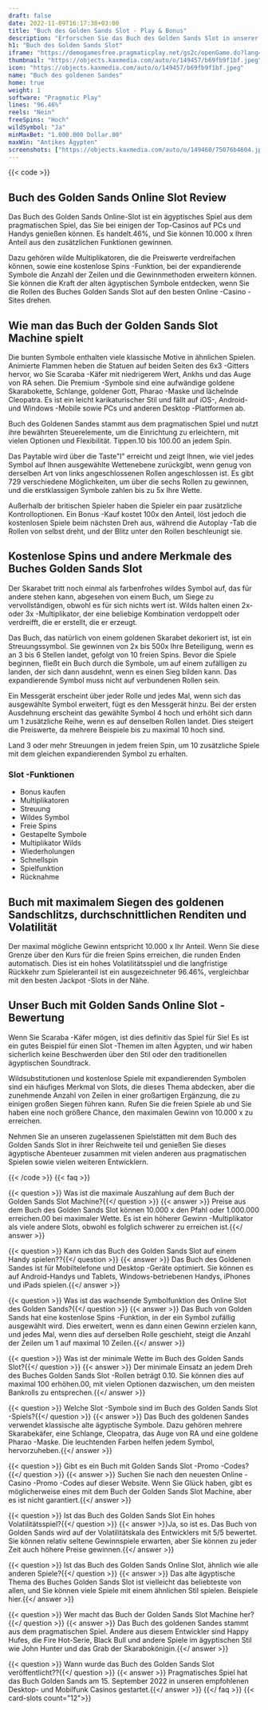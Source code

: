 ```yaml
---
draft: false
date: 2022-11-09T16:17:38+03:00
title: "Buch des Golden Sands Slot - Play & Bonus"
description: "Erforschen Sie das Buch des Golden Sands Slot in unserer vollständigen Rezension des Gameplays & Features. Wir zeigen auch, wo wir es mit dem besten Casino -Bonus spielen können."
h1: "Buch des Golden Sands Slot"
iframe: "https://demogamesfree.pragmaticplay.net/gs2c/openGame.do?lang=en&cur=USD&websiteUrl=https%3A%2F%2Fclienthub.pragmaticplay.com%2F&gcpif=2273&gameSymbol=vswaysbook&jurisdiction=99&lobbyUrl=https://clienthub.pragmaticplay.com/slots/game-library/"
thumbnail: "https://objects.kaxmedia.com/auto/o/149457/b69fb9f1bf.jpeg"
icon: "https://objects.kaxmedia.com/auto/o/149457/b69fb9f1bf.jpeg"
name: "Buch des goldenen Sandes"
home: true
weight: 1
software: "Pragmatic Play"
lines: "96.46%"
reels: "Nein"
freeSpins: "Hoch"
wildSymbol: "Ja"
minMaxBet: "1.000.000 Dollar.00"
maxWin: "Antikes Ägypten"
screenshots: ["https://objects.kaxmedia.com/auto/o/149460/75076b4604.jpeg"]
---
```


{{< code >}}<h2>Buch des Golden Sands Online Slot Review</h2><p>Das Buch des Golden Sands Online-Slot ist ein ägyptisches Spiel aus dem pragmatischen Spiel, das Sie bei einigen der Top-Casinos auf PCs und Handys genießen können. Es handelt.46%, und Sie können 10.000 x Ihren Anteil aus den zusätzlichen Funktionen gewinnen.</p><p>Dazu gehören wilde Multiplikatoren, die die Preiswerte verdreifachen können, sowie eine kostenlose Spins -Funktion, bei der expandierende Symbole die Anzahl der Zeilen und die Gewinnmethoden erweitern können. Sie können die Kraft der alten ägyptischen Symbole entdecken, wenn Sie die Rollen des Buches Golden Sands Slot auf den besten Online -Casino -Sites drehen.</p><h2>Wie man das Buch der Golden Sands Slot Machine spielt</h2><p>Die bunten Symbole enthalten viele klassische Motive in ähnlichen Spielen. Animierte Flammen heben die Statuen auf beiden Seiten des 6x3 -Gitters hervor, wo Sie Scaraba -Käfer mit niedrigerem Wert, Ankhs und das Auge von RA sehen. Die Premium -Symbole sind eine aufwändige goldene Skarabokette, Schlange, goldener Gott, Pharao -Maske und lächelnde Cleopatra. Es ist ein leicht karikaturischer Stil und fällt auf iOS-, Android- und Windows -Mobile sowie PCs und anderen Desktop -Plattformen ab.</p><p>Buch des Goldenen Sandes stammt aus dem pragmatischen Spiel und nutzt ihre bewährten Steuerelemente, um die Einrichtung zu erleichtern, mit vielen Optionen und Flexibilität. Tippen.10 bis 100.00 an jedem Spin.</p><p>Das Paytable wird über die Taste"I" erreicht und zeigt Ihnen, wie viel jedes Symbol auf Ihnen ausgewählte Wettenebene zurückgibt, wenn genug von derselben Art von links angeschlossenen Rollen angeschlossen ist. Es gibt 729 verschiedene Möglichkeiten, um über die sechs Rollen zu gewinnen, und die erstklassigen Symbole zahlen bis zu 5x Ihre Wette.</p><p>Außerhalb der britischen Spieler haben die Spieler ein paar zusätzliche Kontrolloptionen. Ein Bonus -Kauf kostet 100x den Anteil, löst jedoch die kostenlosen Spiele beim nächsten Dreh aus, während die Autoplay -Tab die Rollen von selbst dreht, und der Blitz unter den Rollen beschleunigt sie.</p><h2>Kostenlose Spins und andere Merkmale des Buches Golden Sands Slot</h2><p>Der Skarabet tritt noch einmal als farbenfrohes wildes Symbol auf, das für andere stehen kann, abgesehen von einem Buch, um Siege zu vervollständigen, obwohl es für sich nichts wert ist. Wilds halten einen 2x- oder 3x -Multiplikator, der eine beliebige Kombination verdoppelt oder verdreifft, die er erstellt, die er erzeugt.</p><p>Das Buch, das natürlich von einem goldenen Skarabet dekoriert ist, ist ein Streuungssymbol. Sie gewinnen von 2x bis 500x Ihre Beteiligung, wenn es an 3 bis 6 Stellen landet, gefolgt von 10 freien Spins. Bevor die Spiele beginnen, fließt ein Buch durch die Symbole, um auf einem zufälligen zu landen, der sich dann ausdehnt, wenn es einen Sieg bilden kann. Das expandierende Symbol muss nicht auf verbundenen Rollen sein.</p><p>Ein Messgerät erscheint über jeder Rolle und jedes Mal, wenn sich das ausgewählte Symbol erweitert, fügt es den Messgerät hinzu. Bei der ersten Ausdehnung erscheint das gewählte Symbol 4 hoch und erhöht sich dann um 1 zusätzliche Reihe, wenn es auf denselben Rollen landet. Dies steigert die Preiswerte, da mehrere Beispiele bis zu maximal 10 hoch sind.</p><p>Land 3 oder mehr Streuungen in jedem freien Spin, um 10 zusätzliche Spiele mit dem gleichen expandierenden Symbol zu erhalten.</p><h3>
Slot -Funktionen</h3><ul>
<li></span>
Bonus kaufen</li>
<li></span>
Multiplikatoren</li>
<li></span>
Streuung</li>
<li></span>
Wildes Symbol</li>
<li></span>
Freie Spins</li>
<li></span>
Gestapelte Symbole</li>
<li></span>
Multiplikator Wilds</li>
<li></span>
Wiederholungen</li>
<li></span>
Schnellspin</li>
<li></span>
Spielfunktion</li>
<li></span>
Rücknahme</li></ul><h2>Buch mit maximalem Siegen des goldenen Sandschlitzs, durchschnittlichen Renditen und Volatilität</h2><p>Der maximal mögliche Gewinn entspricht 10.000 x Ihr Anteil. Wenn Sie diese Grenze über den Kurs für die freien Spins erreichen, die runden Enden automatisch. Dies ist ein hohes Volatilitätsspiel und die langfristige Rückkehr zum Spieleranteil ist ein ausgezeichneter 96.46%, vergleichbar mit den besten Jackpot -Slots in der Nähe.</p><h2>Unser Buch mit Golden Sands Online Slot -Bewertung</h2><p>Wenn Sie Scaraba -Käfer mögen, ist dies definitiv das Spiel für Sie! Es ist ein gutes Beispiel für einen Slot -Themen im alten Ägypten, und wir haben sicherlich keine Beschwerden über den Stil oder den traditionellen ägyptischen Soundtrack.</p><p>Wildsubstitutionen und kostenlose Spiele mit expandierenden Symbolen sind ein häufiges Merkmal von Slots, die dieses Thema abdecken, aber die zunehmende Anzahl von Zeilen in einer großartigen Ergänzung, die zu einigen großen Siegen führen kann. Rufen Sie die freien Spiele ab und Sie haben eine noch größere Chance, den maximalen Gewinn von 10.000 x zu erreichen.</p><p>Nehmen Sie an unseren zugelassenen Spielstätten mit dem Buch des Golden Sands Slot in ihrer Reichweite teil und genießen Sie dieses ägyptische Abenteuer zusammen mit vielen anderen aus pragmatischen Spielen sowie vielen weiteren Entwicklern.</p>
{{< /code >}}
{{< faq >}}

{{< question >}} Was ist die maximale Auszahlung auf dem Buch der Golden Sands Slot Machine?{{</ question >}}
{{< answer >}} Preise aus dem Buch des Golden Sands Slot können 10.000 x den Pfahl oder 1.000.000 erreichen.00 bei maximaler Wette. Es ist ein höherer Gewinn -Multiplikator als viele andere Slots, obwohl es folglich schwerer zu erreichen ist.{{</ answer >}}

{{< question >}} Kann ich das Buch des Golden Sands Slot auf einem Handy spielen??{{</ question >}}
{{< answer >}} Das Buch des Goldenen Sandes ist für Mobiltelefone und Desktop -Geräte optimiert. Sie können es auf Android-Handys und Tablets, Windows-betriebenen Handys, iPhones und iPads spielen.{{</ answer >}}

{{< question >}} Was ist das wachsende Symbolfunktion des Online Slot des Golden Sands?{{</ question >}}
{{< answer >}} Das Buch von Golden Sands hat eine kostenlose Spins -Funktion, in der ein Symbol zufällig ausgewählt wird. Dies erweitert, wenn es dann einen Gewinn erzielen kann, und jedes Mal, wenn dies auf derselben Rolle geschieht, steigt die Anzahl der Zeilen um 1 auf maximal 10 Zeilen.{{</ answer >}}

{{< question >}} Was ist der minimale Wette im Buch des Golden Sands Slot?{{</ question >}}
{{< answer >}} Der minimale Einsatz an jedem Dreh des Buches Golden Sands Slot -Rollen beträgt 0.10. Sie können dies auf maximal 100 erhöhen.00, mit vielen Optionen dazwischen, um den meisten Bankrolls zu entsprechen.{{</ answer >}}

{{< question >}} Welche Slot -Symbole sind im Buch des Golden Sands Slot -Spiels?{{</ question >}}
{{< answer >}} Das Buch des goldenen Sandes verwendet klassische alte ägyptische Symbole. Dazu gehören mehrere Skarabekäfer, eine Schlange, Cleopatra, das Auge von RA und eine goldene Pharao -Maske. Die leuchtenden Farben helfen jedem Symbol, hervorzuheben.{{</ answer >}}

{{< question >}} Gibt es ein Buch mit Golden Sands Slot -Promo -Codes?{{</ question >}}
{{< answer >}} Suchen Sie nach den neuesten Online -Casino -Promo -Codes auf dieser Website. Wenn Sie Glück haben, gibt es möglicherweise eines mit dem Buch der Golden Sands Slot Machine, aber es ist nicht garantiert.{{</ answer >}}

{{< question >}} Ist das Buch des Golden Sands Slot Ein hohes Volatilitätsspiel?{{</ question >}}
{{< answer >}}Ja, so ist es. Das Buch von Golden Sands wird auf der Volatilitätskala des Entwicklers mit 5/5 bewertet. Sie können relativ seltene Gewinnspiele erwarten, aber Sie können zu jeder Zeit auch höhere Preise gewinnen.{{</ answer >}}

{{< question >}} Ist das Buch des Golden Sands Online Slot, ähnlich wie alle anderen Spiele?{{</ question >}}
{{< answer >}} Das alte ägyptische Thema des Buches Golden Sands Slot ist vielleicht das beliebteste von allen, und Sie können viele Spiele mit einem ähnlichen Stil spielen. Beispiele hier.{{</ answer >}}

{{< question >}} Wer macht das Buch der Golden Sands Slot Machine her?{{</ question >}}
{{< answer >}} Das Buch des goldenen Sandes stammt aus dem pragmatischen Spiel. Andere aus diesem Entwickler sind Happy Hufes, die Fire Hot-Serie, Black Bull und andere Spiele im ägyptischen Stil wie John Hunter und das Grab der Skarabokönigin.{{</ answer >}}

{{< question >}} Wann wurde das Buch des Golden Sands Slot veröffentlicht??{{</ question >}}
{{< answer >}} Pragmatisches Spiel hat das Buch Golden Sands am 15. September 2022 in unseren empfohlenen Desktop- und Mobilfunk Casinos gestartet.{{</ answer >}}
{{</ faq >}}
{{< card-slots count="12">}}